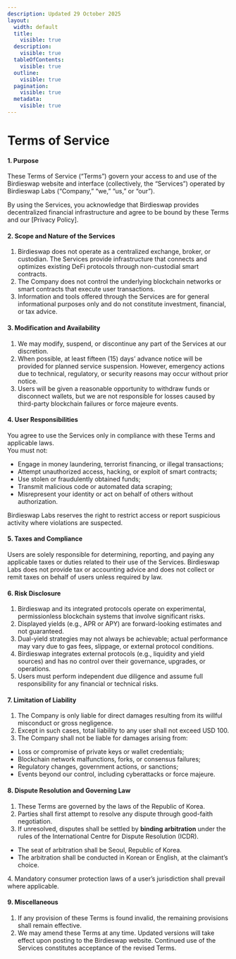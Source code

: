```yaml
---
description: Updated 29 October 2025
layout:
  width: default
  title:
    visible: true
  description:
    visible: true
  tableOfContents:
    visible: true
  outline:
    visible: true
  pagination:
    visible: true
  metadata:
    visible: true
---
```


# Terms of Service

#### 1. Purpose

These Terms of Service (“Terms”) govern your access to and use of the Birdieswap website and interface (collectively, the “Services”) operated by Birdieswap Labs (“Company,” “we,” “us,” or “our”).

By using the Services, you acknowledge that Birdieswap provides decentralized financial infrastructure and agree to be bound by these Terms and our \[Privacy Policy].

#### 2. Scope and Nature of the Services

1. Birdieswap does not operate as a centralized exchange, broker, or custodian. The Services provide infrastructure that connects and optimizes existing DeFi protocols through non-custodial smart contracts.
2. The Company does not control the underlying blockchain networks or smart contracts that execute user transactions.
3. Information and tools offered through the Services are for general informational purposes only and do not constitute investment, financial, or tax advice.

#### 3. Modification and Availability

1. We may modify, suspend, or discontinue any part of the Services at our discretion.
2. When possible, at least fifteen (15) days’ advance notice will be provided for planned service suspension. However, emergency actions due to technical, regulatory, or security reasons may occur without prior notice.
3. Users will be given a reasonable opportunity to withdraw funds or disconnect wallets, but we are not responsible for losses caused by third-party blockchain failures or force majeure events.

#### 4. User Responsibilities

You agree to use the Services only in compliance with these Terms and applicable laws.\
You must not:

* Engage in money laundering, terrorist financing, or illegal transactions;
* Attempt unauthorized access, hacking, or exploit of smart contracts;
* Use stolen or fraudulently obtained funds;
* Transmit malicious code or automated data scraping;
* Misrepresent your identity or act on behalf of others without authorization.

Birdieswap Labs reserves the right to restrict access or report suspicious activity where violations are suspected.

#### 5. Taxes and Compliance

Users are solely responsible for determining, reporting, and paying any applicable taxes or duties related to their use of the Services. Birdieswap Labs does not provide tax or accounting advice and does not collect or remit taxes on behalf of users unless required by law.

#### 6. Risk Disclosure

1. Birdieswap and its integrated protocols operate on experimental, permissionless blockchain systems that involve significant risks.
2. Displayed yields (e.g., APR or APY) are forward-looking estimates and not guaranteed.
3. Dual-yield strategies may not always be achievable; actual performance may vary due to gas fees, slippage, or external protocol conditions.
4. Birdieswap integrates external protocols (e.g., liquidity and yield sources) and has no control over their governance, upgrades, or operations.
5. Users must perform independent due diligence and assume full responsibility for any financial or technical risks.

#### 7. Limitation of Liability

1. The Company is only liable for direct damages resulting from its willful misconduct or gross negligence.
2. Except in such cases, total liability to any user shall not exceed USD 100.
3. The Company shall not be liable for damages arising from:

* Loss or compromise of private keys or wallet credentials;
* Blockchain network malfunctions, forks, or consensus failures;
* Regulatory changes, government actions, or sanctions;
* Events beyond our control, including cyberattacks or force majeure.

#### 8. Dispute Resolution and Governing Law

1. These Terms are governed by the laws of the Republic of Korea.
2. Parties shall first attempt to resolve any dispute through good-faith negotiation.
3. If unresolved, disputes shall be settled by **binding arbitration** under the rules of the International Centre for Dispute Resolution (ICDR).

* The seat of arbitration shall be Seoul, Republic of Korea.
* The arbitration shall be conducted in Korean or English, at the claimant’s choice.

&#x20; 4\. Mandatory consumer protection laws of a user’s jurisdiction shall prevail where applicable.

#### 9. Miscellaneous

1. If any provision of these Terms is found invalid, the remaining provisions shall remain effective.
2. We may amend these Terms at any time. Updated versions will take effect upon posting to the Birdieswap website. Continued use of the Services constitutes acceptance of the revised Terms.
